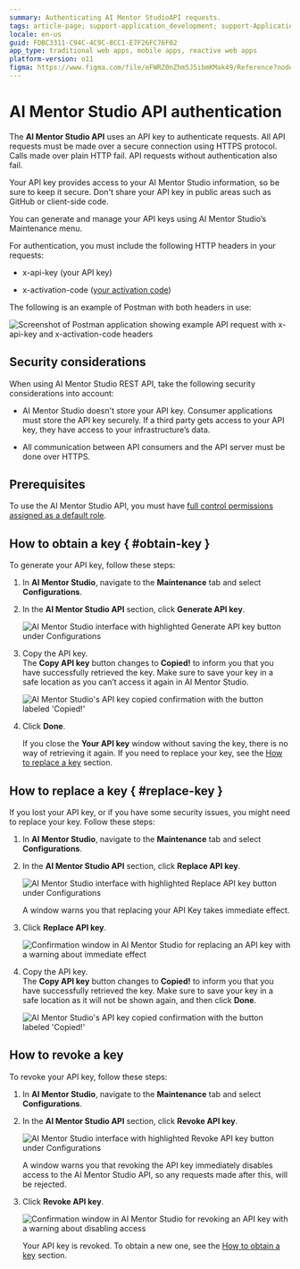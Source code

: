 ```yaml
---
summary: Authenticating AI Mentor StudioAPI requests.
tags: article-page; support-application_development; support-Application_Lifecycle; support-devOps; support-Integrations_Extensions
locale: en-us
guid: FDBC3311-C94C-4C9C-8CC1-E7F26FC76F02
app_type: traditional web apps, mobile apps, reactive web apps
platform-version: o11
figma: https://www.figma.com/file/eFWRZ0nZhm5J5ibmKMak49/Reference?node-id=1607:3223
---
```


# AI Mentor Studio API authentication

The **AI Mentor Studio API** uses an API key to authenticate requests. All API requests must be made over a secure connection using HTTPS protocol. Calls made over plain HTTP fail. API requests without authentication also fail.  

Your API key provides access to your AI Mentor Studio information, so be sure to keep it secure. Don't share your API key in public areas such as GitHub or client-side code.  

You can generate and manage your API keys using AI Mentor Studio’s Maintenance menu.  

For authentication, you must include the following HTTP headers in your requests:

* x-api-key (your API key)

* x-activation-code ([your activation code](https://success.outsystems.com/Support/Enterprise_Customers/Licensing/Manage_and_Upgrade/Find_the_Activation_Code_and_the_Serial_Number))

The following is an example of Postman with both headers in use:

![Screenshot of Postman application showing example API request with x-api-key and x-activation-code headers](images/postman-example.png "Postman Example with Headers")

## Security considerations

When using AI Mentor Studio REST API, take the following security considerations into account:

* AI Mentor Studio doesn't store your API key. Consumer applications must store the API key securely. If a third party gets access to your API key, they have access to your infrastructure’s data.

* All communication between API consumers and the API server must be done over HTTPS.

## Prerequisites

To use the AI Mentor Studio API, you must have [full control permissions assigned as a default role](../../../building-apps/experience-builder/how-works.md#manage-architecture-dashboard-api).

## How to obtain a key { #obtain-key }

To generate your API key, follow these steps:

1. In **AI Mentor Studio**, navigate to the **Maintenance** tab and select **Configurations**.

1. In the **AI Mentor Studio API** section, click **Generate API key**.

    ![AI Mentor Studio interface with highlighted Generate API key button under Configurations](images/generate-key-ams.png "Generate API Key in AI Mentor Studio")

1. Copy the API key.  
    The **Copy API key** button changes to **Copied!** to inform you that you have successfully retrieved the key. Make sure to save your key in a safe location as you can’t access it again in AI Mentor Studio.

    ![AI Mentor Studio's API key copied confirmation with the button labeled 'Copied!'](images/copy-key-ams.png "Copy API Key in AI Mentor Studio")

1. Click **Done**.

    If you close the **Your API key** window without saving the key, there is no way of retrieving it again. If you need to replace your key, see the [How to replace a key](#replace-key) section.


## How to replace a key { #replace-key }

If you lost your API key, or if you have some security issues, you might need to replace your key. Follow these steps:

1. In **AI Mentor Studio**, navigate to the **Maintenance** tab and select **Configurations**.

1. In the **AI Mentor Studio API** section, click **Replace API key**. 

    ![AI Mentor Studio interface with highlighted Replace API key button under Configurations](images/replace-key-ams.png "Replace API Key in AI Mentor Studio")

    A window warns you that replacing your API Key takes immediate effect.

1. Click **Replace API key**.

    ![Confirmation window in AI Mentor Studio for replacing an API key with a warning about immediate effect](images/replace-key-window-ams.png "Replace API Key Confirmation Window")

1. Copy the API key.  
    The **Copy API key** button changes to **Copied!** to inform you that you have successfully retrieved the key. Make sure to save your key in a safe location as it will not be shown again, and then click **Done**.

    ![AI Mentor Studio's API key copied confirmation with the button labeled 'Copied!'](images/copy-key-ams.png "Copy API Key in AI Mentor Studio")

## How to revoke a key

To revoke your API key, follow these steps:

1. In **AI Mentor Studio**, navigate to the **Maintenance** tab and select **Configurations**.

1. In the **AI Mentor Studio API** section, click **Revoke API key**.

    ![AI Mentor Studio interface with highlighted Revoke API key button under Configurations](images/revoke-key-ams.png "Revoke API Key in AI Mentor Studio")

    A window warns you that revoking the API key immediately disables access to the AI Mentor Studio API, so any requests made after this, will be rejected.

1. Click **Revoke API key**.

    ![Confirmation window in AI Mentor Studio for revoking an API key with a warning about disabling access](images/revoke-key-window-ams.png "Revoke API Key Confirmation Window")

    Your API key is revoked. To obtain a new one, see the [How to obtain a key](#obtain-key) section.
